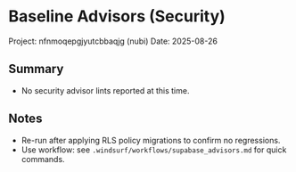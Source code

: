 # Baseline Advisors (Security)

Project: nfnmoqepgjyutcbbaqjg (nubi)
Date: 2025-08-26

## Summary

- No security advisor lints reported at this time.

## Notes

- Re-run after applying RLS policy migrations to confirm no regressions.
- Use workflow: see `.windsurf/workflows/supabase_advisors.md` for quick commands.
